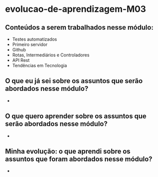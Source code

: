 # evolucao-de-aprendizagem-M03

## Conteúdos a serem trabalhados nesse módulo:

- Testes automatizados
- Primeiro servidor
- Github
- Rotas, Intermediários e Controladores
- API Rest
- Tendências em Tecnologia

## O que eu já sei sobre os assuntos que serão abordados nesse módulo?

- 

## O que quero aprender sobre os assuntos que serão abordados nesse módulo?

- 

## Minha evolução: o que aprendi sobre os assuntos que foram abordados nesse módulo?

- 
